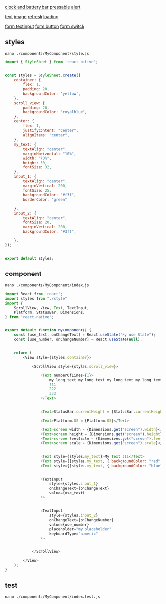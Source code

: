 [clock and battery bar](https://reactnative.dev/docs/statusbar)
[pressable](https://reactnative.dev/docs/pressable)
[alert](https://reactnative.dev/docs/alert)

[text](https://reactnative.dev/docs/text#onpress)
[image](https://reactnative.dev/docs/image)
[refresh](https://reactnative.dev/docs/refreshcontrol)
[loading](https://reactnative.dev/docs/activityindicator)

[form textinput](https://reactnative.dev/docs/textinput)
[form button](https://reactnative.dev/docs/button)
[form switch](https://reactnative.dev/docs/switch)



## styles
`nano ./components/MyComponent/style.js`
```js
import { StyleSheet } from 'react-native';


const styles = StyleSheet.create({
    container: {
        flex: 1,
        padding: 20,
        backgroundColor: 'yellow',
    },
    scroll_view: {
        padding: 20,
        backgroundColor: 'royalblue',
    },
    center: {
        flex: 1,
        justifyContent: "center",
        alignItems: "center",
    },
    my_text: {
        textAlign: "center",
        marginHorizontal: "10%",
        width: "70%",
        height: 50,
        fontSize: 32,
    },
    input_1: {
        textAlign: "center",
        marginVertical: 200,
        fontSize: 25,
        backgroundColor: "#f3f",
        borderColor: "green"

    },
    input_2: {
        textAlign: "center",
        fontSize: 20,
        marginVertical: 200,
        backgroundColor: "#3ff",

    },
});


export default styles;
```


## component
`nano ./components/MyComponent/index.js`
```js
import React from 'react';
import styles from "./style"
import {
    ScrollView, View, Text, TextInput,
    Platform, StatusBar, Dimensions,
} from 'react-native';


export default function MyComponent() {
    const [use_text, onChangeText] = React.useState("My use State");
    const [use_number, onChangeNumber] = React.useState(null);


    return (
        <View style={styles.container}>

            <ScrollView style={styles.scroll_view}>

                <Text numberOfLines={1}>
                    my long text my long text my long text my long text my long text my long text
                    111
                    222
                    333
                </Text>


                <Text>StatusBar.currentHeight = {StatusBar.currentHeight}</Text>

                <Text>Platform.OS = {Platform.OS}</Text>

                <Text>screen width = {Dimensions.get("screen").width}</Text>
                <Text>screen height = {Dimensions.get("screen").height}</Text>
                <Text>screen fontScale = {Dimensions.get("screen").fontScale}</Text>
                <Text>screen scale = {Dimensions.get("screen").scale}</Text>


                <Text style={styles.my_text}>My Text 111</Text>
                <Text style={[styles.my_text, { backgroundColor: "red" }]}>My Text 222</Text>
                <Text style={[styles.my_text, { backgroundColor: "blue" }]}>My Text 333</Text>


                <TextInput
                    style={styles.input_1}
                    onChangeText={onChangeText}
                    value={use_text}
                />


                <TextInput
                    style={styles.input_2}
                    onChangeText={onChangeNumber}
                    value={use_number}
                    placeholder="my placeholder"
                    keyboardType="numeric"
                />


            </ScrollView>

        </View>
    );
}
```


## test
`nano ./components/MyComponent/index.test.js`
```js

```
